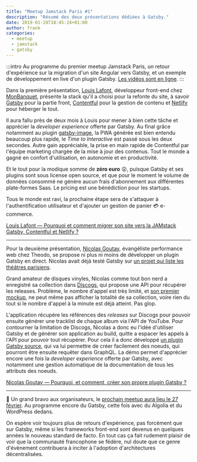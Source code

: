 ```yaml
---
title: "Meetup Jamstack Paris #1"
description: "Résumé des deux présentations dédiées à Gatsby."
date: 2019-01-28T18:45:24+01:00
author: frank
categories:
  - meetup
  - jamstack
  - gatsby
---
```

:::intro
Au programme du premier meetup Jamstack Paris, un retour d'expérience sur la migration d'un site Angular vers Gatsby, et un exemple de développement en live d'un plugin Gatsby. [Les vidéos sont en ligne](https://www.youtube.com/channel/UC66eQOycjMnaqzpbRUhEK2w).
:::

Dans la première présentation, [Louis Lafont](https://twitter.com/dot_louis), développeur front-end chez [MonBanquet](https://monbanquet.fr/), présente la stack qu'il a choisi pour la refonte du site, à savoir [Gatsby](https://gatsbyjs.org) pour la partie front, [Contentful](https://www.contentful.com/) pour la gestion de contenu et [Netlify](https://www.netlify.com/) pour héberger le tout.

Il aura fallu près de deux mois à Louis pour mener à bien cette tâche et apprécier la _developer experience_ offerte par Gatsby. Au final grâce notamment au plugin [gatsby-image](https://using-gatsby-image.gatsbyjs.org/), la PWA générée est bien entendu beaucoup plus rapide, le _Time to Interactive_ est passé sous les deux secondes. Autre gain appréciable, la prise en main rapide de Contentful par l'équipe marketing chargée de la mise à jour des contenus. Tout le monde a gagné en confort d'utilisation, en autonomie et en productivité.

Et le tout pour la modique somme de **zéro euro** 😲, puisque Gatsby et ses plugins sont sous license open source, et que pour le moment le volume de données consommé ne génère aucun frais d'abonnement aux différentes plate-formes Saas. Le pricing est une bénédiction pour les startups.

Tous le monde est ravi, la prochaine étape sera de s'attaquer à l'authentification utilisateur et d'ajouter un gestion de panier 💳 e-commerce.

[Louis Lafont — Pourquoi et comment migrer son site vers la JAMstack Gatsby, Contentful et Netlify ?](https://www.youtube.com/watch?v=xLQ4to7Ubn0)

---

Pour la deuxième présentation, [Nicolas Goutay](https://twitter.com/Phacks), évangéliste performance web chez Theodo, se propose ni plus ni moins de développer un plugin Gatsby en direct. Nicolas avait déjà testé Gatsby sur [un projet qui liste les théâtres parisiens](https://github.com/phacks/theatres-parisiens).

Grand amateur de disques vinyles, Nicolas comme tout bon nerd a enregistré sa collection dans [Discogs](https://www.discogs.com/), qui propose une API pour récupérer les releases. Problème, le nombre d'appel est très limité, et [son premier mockup](https://phacks.github.io/showcase-for-discogs/), ne peut même pas afficher la totalité de sa collection, voire rien du tout si le nombre d'appel à la minute est déjà atteint. Pas glop.

L'application récupére les références des _releases_ sur Discogs pour pouvoir ensuite générer une tracklist de chaque album via l'API de YouTube. Pour contourner la limitation de Discogs, Nicolas a donc eu l'idée d'utiliser Gatsby et de générer son application au build, quitte a espacer les appels à l'API pour pouvoir tout récupérer. Pour cela il a donc développé [un plugin Gatsby source](https://www.gatsbyjs.org/docs/create-source-plugin/), qui va lui permettre de créer facilement des noeuds, qui pourront être ensuite requêter dans GraphQL. La démo permet d'apprécier encore une fois la _developer experience_ offerte par Gatsby, avec notamment une gestion automatique de la documentation de tous les attributs des noeuds.

[Nicolas Goutay — Pourquoi, et comment, créer son propre plugin Gatsby ?](https://www.youtube.com/watch?v=7pbFDBXiuAA)

---

👏 Un grand bravo aux organisateurs, le [prochain meetup aura lieu le 27 février](https://www.meetup.com/fr-FR/Jamstack-paris/events/257983707/).
Au programme encore du Gatsby, cette fois avec du Algolia et du WordPress dedans.

On espère voir toujours plus de retours d'expérience, pas forcément que sur Gatsby, même si les frameworks front-end sont devenus en quelques années le nouveau standard de facto. En tout cas ça fait rudement plaisir de voir que la communauté francophone se fédère, nul doute que ce genre d'évènement contribuera à inciter à l'adoption d'architectures décentralisées.
